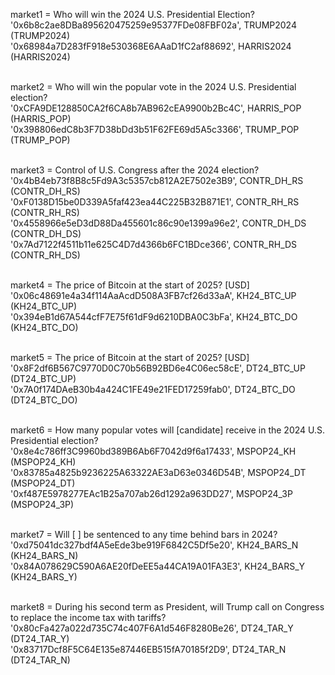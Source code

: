  market1 = Who will win the 2024 U.S. Presidential Election? <br>
  '0x6b8c2ae8DBa895620475259e95377FDe08FBF02a', TRUMP2024 (TRUMP2024) <br>
  '0x68984a7D283fF918e530368E6AAaD1fC2af88692', HARRIS2024 (HARRIS2024) <br> <br>

market2 = Who will win the popular vote in the 2024 U.S. Presidential election? <br>
  '0xCFA9DE128850CA2f6CA8b7AB962cEA9900b2Bc4C', HARRIS_POP (HARRIS_POP) <br>
  '0x398806edC8b3F7D38bDd3b51F62FE69d5A5c3366', TRUMP_POP (TRUMP_POP) <br><br>

market3 = Control of U.S. Congress after the 2024 election?<br>
  '0x4bB4eb73f8B8c5Fd9A3c5357cb812A2E7502e3B9', CONTR_DH_RS (CONTR_DH_RS)<br>
  '0xF0138D15be0D339A5faf423ea44C225B32B871E1', CONTR_RH_RS (CONTR_RH_RS)<br>
  '0x4558966e5eD3dD88Da455601c86c90e1399a96e2', CONTR_DH_DS (CONTR_DH_DS)<br>
  '0x7Ad7122f4511b11e625C4D7d4366b6FC1BDce366', CONTR_RH_DS (CONTR_RH_DS)<br><br>

market4 =  The price of Bitcoin at the start of 2025? [USD]<br>
  '0x06c48691e4a34f114AaAcdD508A3FB7cf26d33aA',  KH24_BTC_UP (KH24_BTC_UP)<br>
  '0x394eB1d67A544cfF7E75f61dF9d6210DBA0C3bFa', KH24_BTC_DO (KH24_BTC_DO)<br><br>

market5 = The price of Bitcoin at the start of 2025? [USD]<br>
  '0x8F2df6B567C9770D0C70b56B92BD6e4C06ec58cE', DT24_BTC_UP (DT24_BTC_UP)<br>
  '0x7A0f174DAeB30b4a424C1FE49e21FED17259fab0', DT24_BTC_DO (DT24_BTC_DO)<br><br>

market6 = How many popular votes will [candidate] receive in the 2024 U.S. Presidential election?<br>
  '0x8e4c786ff3C9960bd389B6Ab6F7042d9f6a17433', MSPOP24_KH (MSPOP24_KH)<br>
  '0x83785a4825b9236225A63322AE3aD63e0346D54B', MSPOP24_DT (MSPOP24_DT)<br>
  '0xf487E5978277EAc1B25a707ab26d1292a963DD27', MSPOP24_3P (MSPOP24_3P)<br><br>

market7 =  Will [ ] be sentenced to any time behind bars in 2024?<br>
  '0xd75041dc327bdf4A5eEde3be919F6842C5Df5e20', KH24_BARS_N (KH24_BARS_N)<br>
  '0x84A078629C590A6AE20fDeEE5a44CA19A01FA3E3', KH24_BARS_Y (KH24_BARS_Y)<br><br>

market8 = During his second term as President, will Trump call on Congress to replace the income tax with tariffs?<br>
  '0x80cFa427a022d735C74c407F6A1d546F8280Be26', DT24_TAR_Y (DT24_TAR_Y)<br>
  '0x83717Dcf8F5C64E135e87446EB515fA70185f2D9', DT24_TAR_N (DT24_TAR_N)<br>

